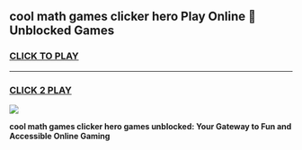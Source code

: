 
## cool math games clicker hero Play Online 👋 Unblocked Games
<h3>
<a href="https://news.freeplayer.one?title=cool_math_games_clicker_hero&ref=17CMG">CLICK TO PLAY</a></h3>
<hr>

<h3>
<a href="https://news.freeplayer.one?title=cool_math_games_clicker_hero&ref=17CMG">CLICK 2 PLAY</a>
  
</h3>

<a href="https://news.freeplayer.one?title=cool_math_games_clicker_hero&ref=17CMG/"><img src="https://clearcache.store/games.png"></a>


**cool math games clicker hero games unblocked: Your Gateway to Fun and Accessible Online Gaming**
